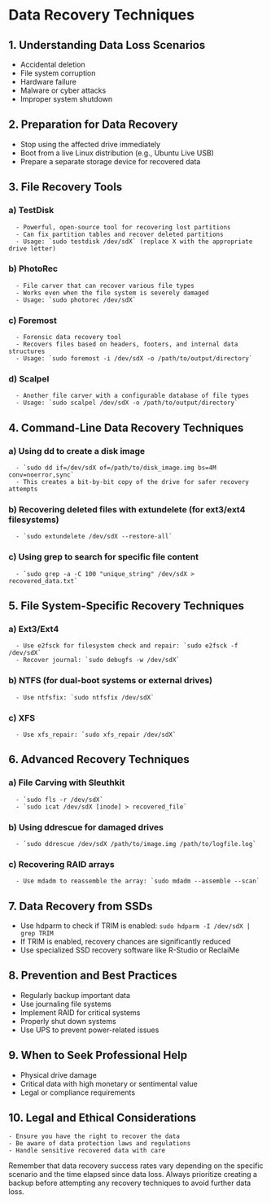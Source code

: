 # Data Recovery Techniques

## 1. Understanding Data Loss Scenarios
   - Accidental deletion
   - File system corruption
   - Hardware failure
   - Malware or cyber attacks
   - Improper system shutdown

## 2. Preparation for Data Recovery
   - Stop using the affected drive immediately
   - Boot from a live Linux distribution (e.g., Ubuntu Live USB)
   - Prepare a separate storage device for recovered data

## 3. File Recovery Tools
### a) TestDisk
      - Powerful, open-source tool for recovering lost partitions
      - Can fix partition tables and recover deleted partitions
      - Usage: `sudo testdisk /dev/sdX` (replace X with the appropriate drive letter)

### b) PhotoRec
      - File carver that can recover various file types
      - Works even when the file system is severely damaged
      - Usage: `sudo photorec /dev/sdX`

### c) Foremost
      - Forensic data recovery tool
      - Recovers files based on headers, footers, and internal data structures
      - Usage: `sudo foremost -i /dev/sdX -o /path/to/output/directory`

### d) Scalpel
      - Another file carver with a configurable database of file types
      - Usage: `sudo scalpel /dev/sdX -o /path/to/output/directory`

## 4. Command-Line Data Recovery Techniques
### a) Using dd to create a disk image
      - `sudo dd if=/dev/sdX of=/path/to/disk_image.img bs=4M conv=noerror,sync`
      - This creates a bit-by-bit copy of the drive for safer recovery attempts

### b) Recovering deleted files with extundelete (for ext3/ext4 filesystems)
      - `sudo extundelete /dev/sdX --restore-all`

### c) Using grep to search for specific file content
      - `sudo grep -a -C 100 "unique_string" /dev/sdX > recovered_data.txt`

## 5. File System-Specific Recovery Techniques
### a) Ext3/Ext4
      - Use e2fsck for filesystem check and repair: `sudo e2fsck -f /dev/sdX`
      - Recover journal: `sudo debugfs -w /dev/sdX`

### b) NTFS (for dual-boot systems or external drives)
      - Use ntfsfix: `sudo ntfsfix /dev/sdX`

### c) XFS
      - Use xfs_repair: `sudo xfs_repair /dev/sdX`

## 6. Advanced Recovery Techniques
### a) File Carving with Sleuthkit
      - `sudo fls -r /dev/sdX`
      - `sudo icat /dev/sdX [inode] > recovered_file`

### b) Using ddrescue for damaged drives
      - `sudo ddrescue /dev/sdX /path/to/image.img /path/to/logfile.log`

### c) Recovering RAID arrays
      - Use mdadm to reassemble the array: `sudo mdadm --assemble --scan`

## 7. Data Recovery from SSDs
   - Use hdparm to check if TRIM is enabled: `sudo hdparm -I /dev/sdX | grep TRIM`
   - If TRIM is enabled, recovery chances are significantly reduced
   - Use specialized SSD recovery software like R-Studio or ReclaiMe

## 8. Prevention and Best Practices
   - Regularly backup important data
   - Use journaling file systems
   - Implement RAID for critical systems
   - Properly shut down systems
   - Use UPS to prevent power-related issues

## 9. When to Seek Professional Help
   - Physical drive damage
   - Critical data with high monetary or sentimental value
   - Legal or compliance requirements

## 10. Legal and Ethical Considerations
    - Ensure you have the right to recover the data
    - Be aware of data protection laws and regulations
    - Handle sensitive recovered data with care

Remember that data recovery success rates vary depending on the specific scenario and the time elapsed since data loss. Always prioritize creating a backup before attempting any recovery techniques to avoid further data loss.
